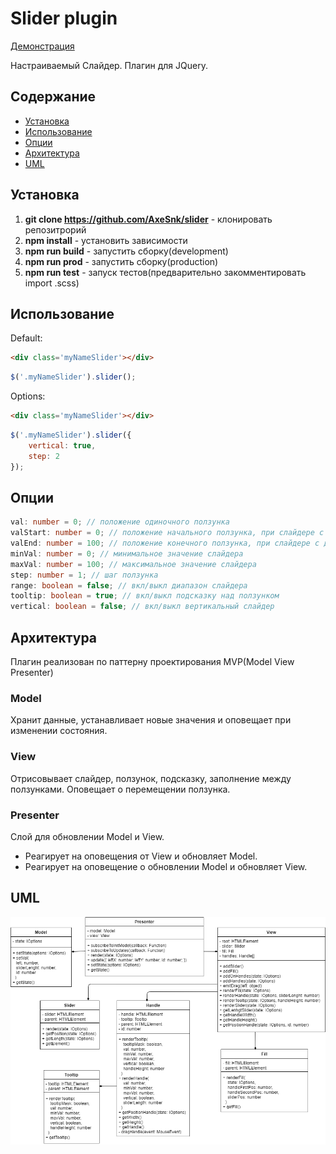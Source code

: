 # Slider plugin

[Демонстрация](https://axesnk.github.io/slider/)

Настраиваемый Слайдер. Плагин для JQuery.

## Содержание
- [Установка](#Установка)
- [Использование](#Использование)
- [Опции](#Опции)
- [Архитектура](#Архитектура)
- [UML](#UML)

## Установка

1. __git clone https://github.com/AxeSnk/slider__ - клонировать репозитрорий
2. __npm install__ - установить зависимости
3. __npm run build__ - запустить сборку(development)
4. __npm run prod__ - запустить сборку(production)
5. __npm run test__ - запуск тестов(предварительно закомментировать import .scss)

## Использование
Default:
```html
<div class='myNameSlider'></div>
```
```js
$('.myNameSlider').slider();
```
Options:
```html
<div class='myNameSlider'></div>
```
```js
$('.myNameSlider').slider({
	vertical: true,
	step: 2
});
```

## Опции
```ts
val: number = 0; // положение одиночного ползунка
valStart: number = 0; // положение начального ползунка, при слайдере с диапазоном
valEnd: number = 100; // положение конечного ползунка, при слайдере с диапазоном
minVal: number = 0; // минимальное значение слайдера
maxVal: number = 100; // максимальное значение слайдера
step: number = 1; // шаг ползунка
range: boolean = false; // вкл/выкл диапазон слайдера
tooltip: boolean = true; // вкл/выкл подсказку над ползунком
vertical: boolean = false; // вкл/выкл вертикальный слайдер
```

## Архитектура
Плагин реализован по паттерну проектирования MVP(Model View Presenter)

### Model
Хранит данные, устанавливает новые значения и оповещает при изменении состояния.

### View
Отрисовывает слайдер, ползунок, подсказку, заполнение между ползунками.
Оповещает о перемещении ползунка. 

### Presenter
Слой для обновлении Model и View.
- Реагирует на оповещения от View и обновляет Model.
- Реагирует на оповещение о обновлении Model и обновляет View.

## UML
![UML](UML.png)